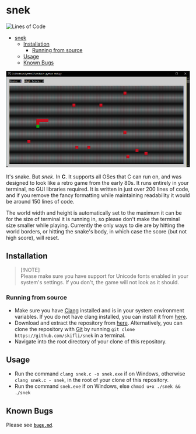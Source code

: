 # snek

![Lines of Code](https://img.shields.io/github/languages/code-size/skifli/snek)

- [snek](#snek)
  - [Installation](#installation)
    - [Running from source](#running-from-source)
  - [Usage](#usage)
  - [Known Bugs](#known-bugs)

![Cover](assets/cover.png)

It's snake. But *snek*. In **C**. It supports all OSes that C can run on, and was designed to look like a retro game from the early 80s. It runs entirely in your terminal, no GUI libraries required. It is written in just over 200 lines of code, and if you remove the fancy formatting while maintaining readability it would be around 150 lines of code.

The world width and height is automatically set to the maximum it can be for the size of terminal it is running in, so please don't make the terminal size smaller while playing. Currently the only ways to die are by hitting the world borders, or hitting the snake's body, in which case the score (but not high score), will reset.

## Installation

> [!NOTE]\
> Please make sure you have support for Unicode fonts enabled in your system's settings. If you don't, the game will not look as it should.

### Running from source

* Make sure you have [Clang](https://llvm.org/) installed and is in your system environment variables. If you do not have clang installed, you can install it from [here](https://clang.llvm.org/get_started.html).
* Download and extract the repository from [here](https://github.com/skifli/snek/archive/refs/heads/master.zip). Alternatively, you can clone the repository with [Git](https://git-scm.com/) by running `git clone https://github.com/skifli/snek` in a terminal.
* Navigate into the root directory of your clone of this repository.

## Usage

* Run the command `clang snek.c -o snek.exe` if on Windows, otherwise `clang snek.c - snek`, in the root of your clone of this repository.
* Run the command `snek.exe` if on Windows, else `chmod u+x ./snek && ./snek`

## Known Bugs

Please see [**`bugs.md`**](bugs.md).

